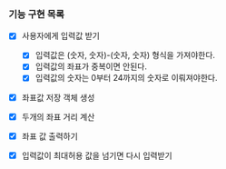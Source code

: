 ### 기능 구현 목록
- [x] 사용자에게 입력값 받기
  - [x] 입력값은 (숫자, 숫자)-(숫자, 숫자) 형식을 가져야한다.
  - [x] 입력값의 좌표가 중복이면 안된다.
  - [x] 입력값의 숫자는 0부터 24까지의 숫자로 이뤄져야한다.
- [x] 좌표값 저장 객체 생성
- [x] 두개의 좌표 거리 계산
- [x] 좌표 값 출력하기
- [x] 입력값이 최대허용 값을 넘기면 다시 입력받기









